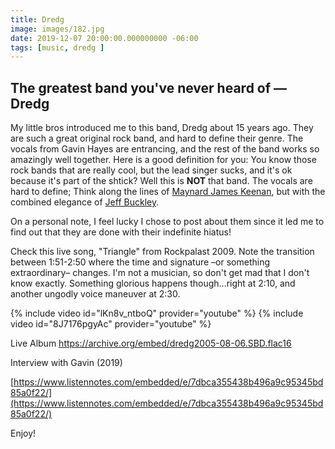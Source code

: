 ```yaml
---
title: Dredg
image: images/182.jpg
date: 2019-12-07 20:00:00.000000000 -06:00
tags: [music, dredg ]
---
```


## The greatest band you've never heard of —Dredg

My little bros introduced me to this band, Dredg about 15 years ago. They are such a great original rock band, and hard to define their genre. The vocals from Gavin Hayes are entrancing, and the rest of the band works so amazingly well together. Here is a good definition for you: You know those rock bands that are really cool, but the lead singer sucks, and it's ok because it's part of the shtick? Well this is __NOT__ that band. The vocals are hard to define; Think along the lines of [Maynard James Keenan](https://en.wikipedia.org/wiki/Maynard_James_Keenan), but with the combined elegance of [Jeff Buckley](https://youtu.be/y8AWFf7EAc4). 

On a personal note, I feel lucky I chose to post about them since it led me to find out that they are done with their indefinite hiatus!

Check this live song, "Triangle" from Rockpalast 2009. Note the transition between 1:51-2:50 where the time and signature –or something extraordinary– changes. I'm not a musician, so don't get mad that I don't know exactly. Something glorious happens though...right at 2:10, and another ungodly voice maneuver at 2:30.

{% include video id="lKn8v_ntboQ" provider="youtube" %}
{% include video id="8J7176pgyAc" provider="youtube" %}


Live Album
https://archive.org/embed/dredg2005-08-06.SBD.flac16


Interview with Gavin (2019)

[https://www.listennotes.com/embedded/e/7dbca355438b496a9c95345bd85a0f22/](https://www.listennotes.com/embedded/e/7dbca355438b496a9c95345bd85a0f22/)

Enjoy!
